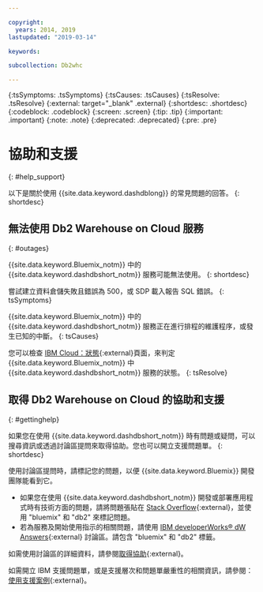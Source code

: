 ```yaml
---

copyright:
  years: 2014, 2019
lastupdated: "2019-03-14"

keywords:

subcollection: Db2whc

---
```


<!-- Attribute definitions --> 
{:tsSymptoms: .tsSymptoms} 
{:tsCauses: .tsCauses} 
{:tsResolve: .tsResolve} 
{:external: target="_blank" .external}
{:shortdesc: .shortdesc}
{:codeblock: .codeblock}
{:screen: .screen}
{:tip: .tip}
{:important: .important}
{:note: .note}
{:deprecated: .deprecated}
{:pre: .pre}

# 協助和支援
{: #help_support}

以下是關於使用 {{site.data.keyword.dashdblong}} 的常見問題的回答。
{: shortdesc}

## 無法使用 Db2 Warehouse on Cloud 服務
{: #outages}

{{site.data.keyword.Bluemix_notm}} 中的 {{site.data.keyword.dashdbshort_notm}} 服務可能無法使用。
{: shortdesc}

嘗試建立資料倉儲失敗且錯誤為 500，或 SDP 載入報告 SQL 錯誤。
{: tsSymptoms}

{{site.data.keyword.Bluemix_notm}} 中的 {{site.data.keyword.dashdbshort_notm}} 服務正在進行排程的維護程序，或發生已知的中斷。
{: tsCauses}

您可以檢查 [IBM Cloud：狀態](https://cloud.ibm.com/status?selected=status){:external}頁面，來判定 {{site.data.keyword.Bluemix_notm}} 中 {{site.data.keyword.dashdbshort_notm}} 服務的狀態。
{: tsResolve}

<!-- * Status monitoring:
  * [All regions](https://console.eu-gb.bluemix.net/status?tags=platform,runtimes,services,ibm:yp:eu-gb,ibm:yp:eu-de,ibm:yp:us-south,ibm:yp:au-syd){:external} -->

## 取得 Db2 Warehouse on Cloud 的協助和支援
{: #gettinghelp}

如果您在使用 {{site.data.keyword.dashdbshort_notm}} 時有問題或疑問，可以搜尋資訊或透過討論區提問來取得協助。您也可以開立支援問題單。
{: shortdesc}

使用討論區提問時，請標記您的問題，以便 {{site.data.keyword.Bluemix}} 開發團隊能看到它。

* 如果您在使用 {{site.data.keyword.dashdbshort_notm}} 開發或部署應用程式時有技術方面的問題，請將問題張貼在 [Stack Overflow](http://stackoverflow.com/search?q=dashdb+bluemix){:external}，並使用 "bluemix" 和 "db2" 來標記問題。
* 若為服務及開始使用指示的相關問題，請使用 [IBM developerWorks® dW Answers](https://developer.ibm.com/answers/topics/dashdb/?smartspace=bluemix){:external} 討論區。請包含 "bluemix" 和 "db2" 標籤。

如需使用討論區的詳細資料，請參閱[取得協助](/docs/get-support?topic=get-support-getting-customer-support#using-avatar){:external}。

如需開立 IBM 支援問題單，或是支援層次和問題單嚴重性的相關資訊，請參閱：[使用支援案例](/docs/get-support?topic=get-support-open-case#open-case){:external}。



